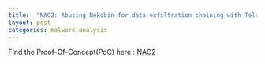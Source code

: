 ```yaml
---
title:  "NAC2: Abusing Nekobin for data exfiltration chaining with Telegram Bot"
layout: post
categories: malware-analysis
---
```



Find the Proof-Of-Concept(PoC) here : [NAC2](https://github.com/xelemental/NAC2) 
